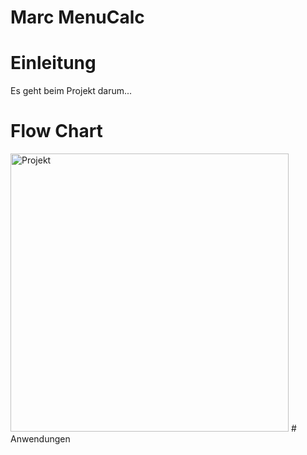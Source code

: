 # Marc MenuCalc
# Einleitung
Es geht beim Projekt darum...
# Flow Chart
<img width="445" alt="Projekt" src="https://user-images.githubusercontent.com/91119063/139456081-1f88bc27-0940-49c3-a637-eab8d894ae9b.png">
# Anwendungen

